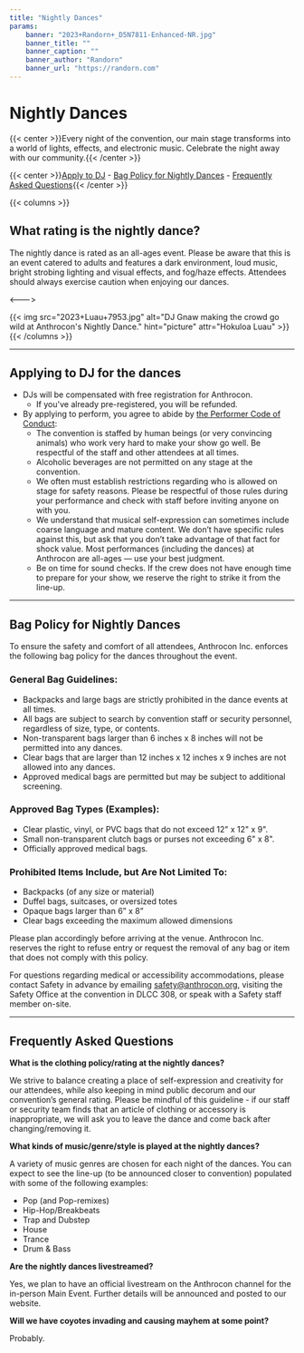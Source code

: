 ```yaml
---
title: "Nightly Dances"
params:
    banner: "2023+Randorn+_D5N7811-Enhanced-NR.jpg"
    banner_title: ""
    banner_caption: ""
    banner_author: "Randorn"
    banner_url: "https://randorn.com"
---
```


# Nightly Dances

{{< center >}}Every night of the convention, our main stage transforms into a world of lights, effects, and electronic music. Celebrate the night away with our community.{{< /center >}}

{{< center >}}[Apply to DJ](#applying-to-dj-for-the-dances) - [Bag Policy for Nightly Dances](#bag-policy-for-nightly-dances) - [Frequently Asked Questions](#frequently-asked-questions){{< /center >}}

{{< columns >}}
## What rating is the nightly dance?

The nightly dance is rated as an all-ages event. Please be aware that this is an event catered to adults and features a dark environment, loud music, bright strobing lighting and visual effects, and fog/haze effects. Attendees should always exercise caution when enjoying our dances.

<--->

{{< img src="2023+Luau+7953.jpg" alt="DJ Gnaw making the crowd go wild at Anthrocon's Nightly Dance." hint="picture" attr="Hokuloa Luau" >}}
{{< /columns >}}

***

## Applying to DJ for the dances

- DJs will be compensated with free registration for Anthrocon.
    - If you've already pre-registered, you will be refunded.
- By applying to perform, you agree to abide by [the Performer Code of Conduct](https://docs.google.com/document/d/1ncm9i0UvAYuXLp4U1FtyLN0A4jpL_RwetOlAikHdm_0/edit?usp=sharing):
    - The convention is staffed by human beings (or very convincing animals) who work very hard to make your show go well. Be respectful of the staff and other attendees at all times.
    - Alcoholic beverages are not permitted on any stage at the convention.
    - We often must establish restrictions regarding who is allowed on stage for safety reasons. Please be respectful of those rules during your performance and check with staff before inviting anyone on with you.
    - We understand that musical self-expression can sometimes include coarse language and mature content. We don’t have specific rules against this, but ask that you don’t take advantage of that fact for shock value. Most performances (including the dances) at Anthrocon are all-ages — use your best judgment.
    - Be on time for sound checks. If the crew does not have enough time to prepare for your show, we reserve the right to strike it from the line-up.

***

## Bag Policy for Nightly Dances
To ensure the safety and comfort of all attendees, Anthrocon Inc. enforces the following bag policy for the dances throughout the event.
### General Bag Guidelines:
* Backpacks and large bags are strictly prohibited in the dance events at all times.
* All bags are subject to search by convention staff or security personnel, regardless of size, type, or contents.
* Non-transparent bags larger than 6 inches x 8 inches will not be permitted into any dances.
* Clear bags that are larger than 12 inches x 12 inches x 9 inches are not allowed into any dances.
* Approved medical bags are permitted but may be subject to additional screening.
### Approved Bag Types (Examples):
* Clear plastic, vinyl, or PVC bags that do not exceed 12" x 12" x 9".
* Small non-transparent clutch bags or purses not exceeding 6" x 8".
* Officially approved medical bags.
### Prohibited Items Include, but Are Not Limited To:
* Backpacks (of any size or material)
* Duffel bags, suitcases, or oversized totes
* Opaque bags larger than 6” x 8”
* Clear bags exceeding the maximum allowed dimensions

Please plan accordingly before arriving at the venue. Anthrocon Inc. reserves the right to refuse entry or request the removal of any bag or item that does not comply with this policy.

For questions regarding medical or accessibility accommodations, please contact Safety in advance by emailing <safety@anthrocon.org>, visiting the Safety Office at the convention in DLCC 308, or speak with a Safety staff member on-site.

***

## Frequently Asked Questions

**What is the clothing policy/rating at the nightly dances?**

We strive to balance creating a place of self-expression and creativity for our attendees, while also keeping in mind public decorum and our convention’s general rating. Please be mindful of this guideline - if our staff or security team finds that an article of clothing or accessory is inappropriate, we will ask you to leave the dance and come back after changing/removing it.

**What kinds of music/genre/style is played at the nightly dances?**

A variety of music genres are chosen for each night of the dances. You can expect to see the line-up (to be announced closer to convention) populated with some of the following examples:

- Pop (and Pop-remixes)
- Hip-Hop/Breakbeats
- Trap and Dubstep
- House
- Trance
- Drum & Bass

**Are the nightly dances livestreamed?**

Yes, we plan to have an official livestream on the Anthrocon channel for the in-person Main Event. Further details will be announced and posted to our website.

**Will we have coyotes invading and causing mayhem at some point?**

Probably.
